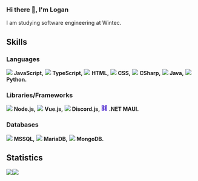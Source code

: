 ### Hi there 👋, I'm Logan

I am studying software engineering at Wintec.

## Skills
### Languages
<p>
<!-- JavaScript -->
<img src="https://cdn.jsdelivr.net/gh/devicons/devicon@latest/icons/javascript/javascript-original.svg" width="16px" /> <strong>JavaScript,</strong>
<!-- TypeScript -->
<img src="https://cdn.jsdelivr.net/gh/devicons/devicon@latest/icons/typescript/typescript-original.svg" width="16px" /> <strong>TypeScript,</strong>
<!-- HTML -->
<img src="https://cdn.jsdelivr.net/gh/devicons/devicon@latest/icons/html5/html5-original.svg" width="16px" /> <strong>HTML,</strong>
<!-- CSS -->
<img src="https://cdn.jsdelivr.net/gh/devicons/devicon@latest/icons/css3/css3-original.svg" width="16px" /> <strong>CSS,</strong>
<!-- C# -->
<img src="https://cdn.jsdelivr.net/gh/devicons/devicon@latest/icons/csharp/csharp-original.svg" width="16px"  /> <strong>CSharp,</strong>
<!-- Java -->
<img src="https://cdn.jsdelivr.net/gh/devicons/devicon@latest/icons/java/java-original.svg" width="16px" /> <strong>Java,</strong>
<!--Python-->
<img src="https://cdn.jsdelivr.net/gh/devicons/devicon@latest/icons/python/python-original.svg" width="16px" /> <strong>Python.</strong>
</p>

### Libraries/Frameworks
<p>
<!-- Node.js -->
<img src="https://cdn.jsdelivr.net/gh/devicons/devicon@latest/icons/nodejs/nodejs-original.svg" width="16px" /> <strong>Node.js,</strong>
<!-- Vue.js -->
<img src="https://cdn.jsdelivr.net/gh/devicons/devicon@latest/icons/vuejs/vuejs-original.svg" width="16px" /> <strong>Vue.js,</strong>
<!-- Discord.js -->
<img src="https://cdn.jsdelivr.net/gh/devicons/devicon@latest/icons/discordjs/discordjs-original.svg" width="16px" /> <strong>Discord.js,</strong>
<!-- .NET MAUI -->
<img src="./assets/icons/dotnet-maui.png" width="16px" /> <strong>.NET MAUI.</strong>
</p>

### Databases
<p>
<!-- MSSQL -->
<img src="https://cdn.jsdelivr.net/gh/devicons/devicon@latest/icons/microsoftsqlserver/microsoftsqlserver-original.svg" width="16px" /> <strong>MSSQL,</strong>
<!-- MariaDB -->
<img src="https://cdn.jsdelivr.net/gh/devicons/devicon@latest/icons/mariadb/mariadb-original.svg" width="16px" /> <strong>MariaDB,</strong>
<!-- MongoDB -->
<img src="https://cdn.jsdelivr.net/gh/devicons/devicon@latest/icons/mongodb/mongodb-original.svg" width="16px" /> <strong>MongoDB.</strong>
</p>

## Statistics
<a href="https://github.com/anuraghazra/github-readme-stats">
    <img src="https://github-readme-stats.vercel.app/api?username=block354&count_private=true&theme=tokyonight" height="200px" align="left" />
</a>
<a href="https://github.com/anuraghazra/github-readme-stats">
    <img src="https://github-readme-stats.vercel.app/api/top-langs/?username=block354&count_private=true&layout=compact&theme=tokyonight" height="200px" align="left" />
</a>

<!--
**block354/block354** is a ✨ _special_ ✨ repository because its `README.md` (this file) appears on your GitHub profile.

Here are some ideas to get you started:

- 🔭 I’m currently working on ...
- 🌱 I’m currently learning ...
- 👯 I’m looking to collaborate on ...
- 🤔 I’m looking for help with ...
- 💬 Ask me about ...
- 📫 How to reach me: ...
- 😄 Pronouns: ...
- ⚡ Fun fact: ...
-->